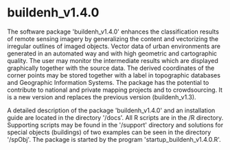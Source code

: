 # buildenh_v1.4.0
The software package 'buildenh_v1.4.0' enhances the classification results of remote sensing imagery by generalizing the content and vectorizing the irregular outlines of imaged objects. Vector data of urban environments are generated in an automated way and with high geometric and cartographic quality. The user may monitor the intermediate results which are displayed graphically together with the source data. The derived coordinates of the corner points may be stored together with a label in topographic databases and Geographic Information Systems. The package has the potential to contribute to national and private mapping projects and to crowdsourcing. It is a new version and replaces the previous version (buildenh_v1.3). 

A detailed description of the package 'buildenh_v1.4.0' and an installation guide are located in the directory '/docs'. All R scripts are in the /R directory. Supporting scripts may be found in the '/support' directory and solutions for special objects (buildings) of two examples can be seen in the directory '/spObj'. The package is started by the program 'startup_buildenh_v1.4.0.R'.  
